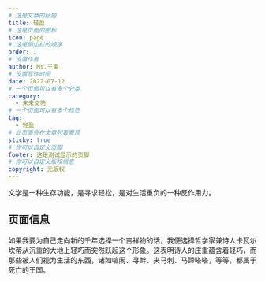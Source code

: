 ```yaml
---
# 这是文章的标题
title: 轻盈
# 这是页面的图标
icon: page
# 这是侧边栏的顺序
order: 1
# 设置作者
author: Ms.王東
# 设置写作时间
date: 2022-07-12
# 一个页面可以有多个分类
category:
  - 未来文笏
# 一个页面可以有多个标签
tag:
  - 轻盈
# 此页面会在文章列表置顶
sticky: true
# 你可以自定义页脚
footer: 这是测试显示的页脚
# 你可以自定义版权信息
copyright: 无版权
---
```


文学是一种生存功能，是寻求轻松，是对生活重负的一种反作用力。

<!-- more -->

## 页面信息

如果我要为自己走向新的千年选择一个吉祥物的话，我便选择哲学家兼诗人卡瓦尔坎蒂从沉重的大地上轻巧而突然跃起这个形象。这表明诗人的庄重蕴含着轻巧，而那些被人们视为生活的东西，诸如喧闹、寻衅、夹马刺、马蹄嗒嗒，等等，都属于死亡的王国。
